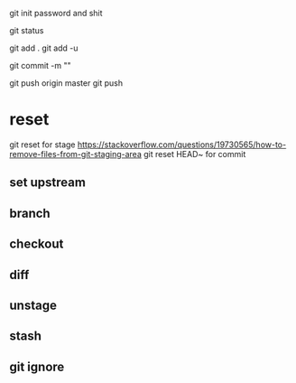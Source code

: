 git init
password and shit 


git status

git add .
git add -u

git commit -m ""

git push origin master 
git push

# reset 
git reset for stage
https://stackoverflow.com/questions/19730565/how-to-remove-files-from-git-staging-area
git reset HEAD~ for commit
## set upstream 
## branch

## checkout

## diff

## unstage

## stash

## git ignore

